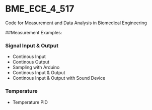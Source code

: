 # BME_ECE_4_517
Code for Measurement and Data Analysis in Biomedical Engineering

##Measurement Examples:
### Signal Input & Output
- Continous Input
- Continous Output
- Sampling with Arduino
- Continous Input & Output
- Continous Input & Output with Sound Device
### Temperature
- Temperature PID
